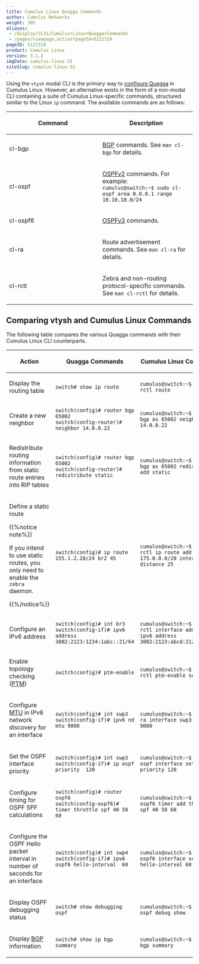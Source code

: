 ```yaml
---
title: Cumulus Linux Quagga Commands
author: Cumulus Networks
weight: 305
aliases:
 - /display/CL31/Cumulus+Linux+Quagga+Commands
 - /pages/viewpage.action?pageId=5122124
pageID: 5122124
product: Cumulus Linux
version: 3.1.2
imgData: cumulus-linux-31
siteSlug: cumulus-linux-31
---
```

Using the `vtysh` modal CLI is the primary way to [configure
Quagga](/version/cumulus-linux-31/Layer-3-Features/Configuring-Quagga/)
in Cumulus Linux. However, an alternative exists in the form of a
non-modal CLI containing a suite of Cumulus Linux-specific commands,
structured similar to the Linux `ip` command. The available commands are
as follows:

<table>
<colgroup>
<col style="width: 50%" />
<col style="width: 50%" />
</colgroup>
<thead>
<tr class="header">
<th><p>Command</p></th>
<th><p>Description</p></th>
</tr>
</thead>
<tbody>
<tr class="odd">
<td><p>cl-bgp</p></td>
<td><p><a href="/version/cumulus-linux-31/Layer-3-Features/Border-Gateway-Protocol---BGP">BGP</a> commands. See <code>man cl-bgp</code> for details.</p></td>
</tr>
<tr class="even">
<td><p>cl-ospf</p></td>
<td><p><a href="/version/cumulus-linux-31/Layer-3-Features/Open-Shortest-Path-First---OSPF---Protocol">OSPFv2</a> commands. For example:<br />
<code>cumulus@switch:~$ sudo cl-ospf area 0.0.0.1 range 10.10.10.0/24</code></p></td>
</tr>
<tr class="odd">
<td><p>cl-ospf6</p></td>
<td><p><a href="/version/cumulus-linux-31/Layer-3-Features/Open-Shortest-Path-First-v3---OSPFv3---Protocol">OSPFv3</a> commands.</p></td>
</tr>
<tr class="even">
<td><p>cl-ra</p></td>
<td><p>Route advertisement commands. See <code>man cl-ra</code> for details.</p></td>
</tr>
<tr class="odd">
<td><p>cl-rctl</p></td>
<td><p>Zebra and non-routing protocol-specific commands. See <code>man cl-rctl</code> for details.</p></td>
</tr>
</tbody>
</table>

## <span>Comparing vtysh and Cumulus Linux Commands</span>

The following table compares the various Quagga commands with their
Cumulus Linux CLI counterparts.

<table>
<colgroup>
<col style="width: 33%" />
<col style="width: 33%" />
<col style="width: 33%" />
</colgroup>
<thead>
<tr class="header">
<th><p>Action</p></th>
<th><p>Quagga Commands</p></th>
<th><p>Cumulus Linux Commands</p></th>
</tr>
</thead>
<tbody>
<tr class="odd">
<td><p>Display the routing table</p></td>
<td><pre><code>switch# show ip route</code></pre></td>
<td><pre><code>cumulus@switch:~$ sudo cl-rctl route</code></pre></td>
</tr>
<tr class="even">
<td><p>Create a new neighbor</p></td>
<td><pre><code>switch(config)# router bgp 65002
switch(config-router)# neighbor 14.0.0.22</code></pre></td>
<td><pre><code>cumulus@switch:~$ sudo cl-bgp as 65002 neighbor add 14.0.0.22</code></pre></td>
</tr>
<tr class="odd">
<td><p>Redistribute routing information from static route entries into RIP tables</p></td>
<td><pre><code>switch(config)# router bgp 65002
switch(config-router)# redistribute static</code></pre></td>
<td><pre><code>cumulus@switch:~$ sudo cl-bgp as 65002 redistribute add static</code></pre></td>
</tr>
<tr class="even">
<td><p>Define a static route</p>
<p>{{%notice note%}}</p>
<p>If you intend to use static routes, you only need to enable the <code>zebra</code> daemon.</p>
<p>{{%/notice%}}</p></td>
<td><pre><code>switch(config)# ip route 155.1.2.20/24 br2 45</code></pre></td>
<td><pre><code>cumulus@switch:~$ sudo cl-rctl ip route add 175.0.0.0/28 interface br1 distance 25</code></pre></td>
</tr>
<tr class="odd">
<td><p>Configure an IPv6 address</p></td>
<td><pre><code>switch(config)# int br3
switch(config-if)# ipv6 address  3002:2123:1234:1abc::21/64</code></pre></td>
<td><pre><code>cumulus@switch:~$ sudo cl-rctl interface add swp3 ipv6 address 3002:2123:abcd:2120::41/64</code></pre></td>
</tr>
<tr class="even">
<td><p>Enable topology checking (<a href="/version/cumulus-linux-31/Layer-1-and-Layer-2-Features/Prescriptive-Topology-Manager---PTM">PTM</a>)</p></td>
<td><pre><code>switch(config)# ptm-enable</code></pre></td>
<td><pre><code>cumulus@switch:~$ sudo cl-rctl ptm-enable set</code></pre></td>
</tr>
<tr class="odd">
<td><p>Configure <a href="Layer-1-and-Switch-Port-Attributes.html#src-5122107_Layer1andSwitchPortAttributes-mtu">MTU</a> in IPv6 network discovery for an interface</p></td>
<td><pre><code>switch(config)# int swp3
switch(config-if)# ipv6 nd mtu 9000</code></pre></td>
<td><pre><code>cumulus@switch:~$ sudo cl-ra interface swp3 set mtu 9000</code></pre></td>
</tr>
<tr class="even">
<td><p>Set the OSPF interface priority</p></td>
<td><pre><code>switch(config)# int swp3
switch(config-if)# ip ospf priority  120</code></pre></td>
<td><pre><code>cumulus@switch:~$ sudo cl-ospf interface set swp3 priority 120</code></pre></td>
</tr>
<tr class="odd">
<td><p>Configure timing for OSPF SPF calculations</p></td>
<td><pre><code>switch(config)# router ospf6
switch(config-ospf6)# timer throttle spf 40 50 60</code></pre></td>
<td><pre><code>cumulus@switch:~$ sudo cl-ospf6 timer add throttle spf 40 50 60</code></pre></td>
</tr>
<tr class="even">
<td><p>Configure the OSPF Hello packet interval in number of seconds for an interface</p></td>
<td><pre><code>switch(config)# int swp4
switch(config-if)# ipv6 ospf6 hello-interval  60 </code></pre></td>
<td><pre><code>cumulus@switch:~$ sudo cl-ospf6 interface set swp4 hello-interval 60</code></pre></td>
</tr>
<tr class="odd">
<td><p>Display OSPF debugging status</p></td>
<td><pre><code>switch# show debugging ospf</code></pre></td>
<td><pre><code>cumulus@switch:~$ sudo cl-ospf debug show</code></pre></td>
</tr>
<tr class="even">
<td><p>Display <a href="/version/cumulus-linux-31/Layer-3-Features/Border-Gateway-Protocol---BGP">BGP</a> information</p></td>
<td><pre><code>switch# show ip bgp summary</code></pre></td>
<td><pre><code>cumulus@switch:~$ sudo cl-bgp summary </code></pre></td>
</tr>
</tbody>
</table>

<article id="html-search-results" class="ht-content" style="display: none;">

</article>

<footer id="ht-footer">

</footer>
